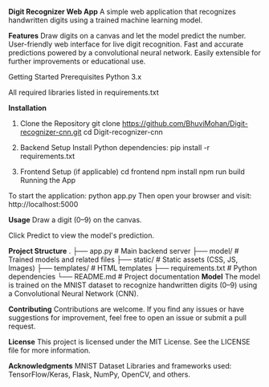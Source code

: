 **Digit Recognizer Web App**
A simple web application that recognizes handwritten digits using a trained machine learning model.

**Features**
Draw digits on a canvas and let the model predict the number.
User-friendly web interface for live digit recognition.
Fast and accurate predictions powered by a convolutional neural network.
Easily extensible for further improvements or educational use.

Getting Started
Prerequisites
Python 3.x

All required libraries listed in requirements.txt

**Installation**
1. Clone the Repository
git clone https://github.com/BhuviMohan/Digit-recognizer-cnn.git
cd Digit-recognizer-cnn

2. Backend Setup
Install Python dependencies:
pip install -r requirements.txt

3. Frontend Setup (if applicable)
cd frontend
npm install
npm run build
Running the App

To start the application:
python app.py
Then open your browser and visit: http://localhost:5000

**Usage**
Draw a digit (0–9) on the canvas.

Click Predict to view the model's prediction.

**Project Structure**
.
├── app.py               # Main backend server
├── model/               # Trained models and related files
├── static/              # Static assets (CSS, JS, Images)
├── templates/           # HTML templates
├── requirements.txt     # Python dependencies
└── README.md            # Project documentation
**Model**
The model is trained on the MNIST dataset to recognize handwritten digits (0–9) using a Convolutional Neural Network (CNN).

**Contributing**
Contributions are welcome. If you find any issues or have suggestions for improvement, feel free to open an issue or submit a pull request.

**License**
This project is licensed under the MIT License. See the LICENSE file for more information.

**Acknowledgments**
MNIST Dataset
Libraries and frameworks used: TensorFlow/Keras, Flask, NumPy, OpenCV, and others.
